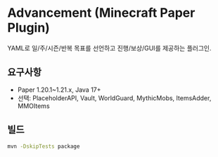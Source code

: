# Advancement (Minecraft Paper Plugin)

YAML로 일/주/시즌/반복 목표를 선언하고 진행/보상/GUI를 제공하는 플러그인.

## 요구사항
- Paper 1.20.1~1.21.x, Java 17+
- 선택: PlaceholderAPI, Vault, WorldGuard, MythicMobs, ItemsAdder, MMOItems

## 빌드
```bash
mvn -DskipTests package
